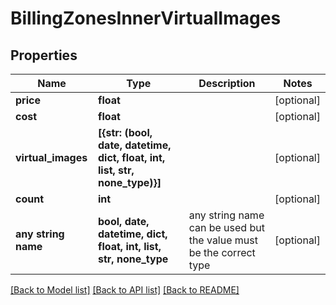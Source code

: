 # BillingZonesInnerVirtualImages


## Properties
Name | Type | Description | Notes
------------ | ------------- | ------------- | -------------
**price** | **float** |  | [optional] 
**cost** | **float** |  | [optional] 
**virtual_images** | **[{str: (bool, date, datetime, dict, float, int, list, str, none_type)}]** |  | [optional] 
**count** | **int** |  | [optional] 
**any string name** | **bool, date, datetime, dict, float, int, list, str, none_type** | any string name can be used but the value must be the correct type | [optional]

[[Back to Model list]](../README.md#documentation-for-models) [[Back to API list]](../README.md#documentation-for-api-endpoints) [[Back to README]](../README.md)


